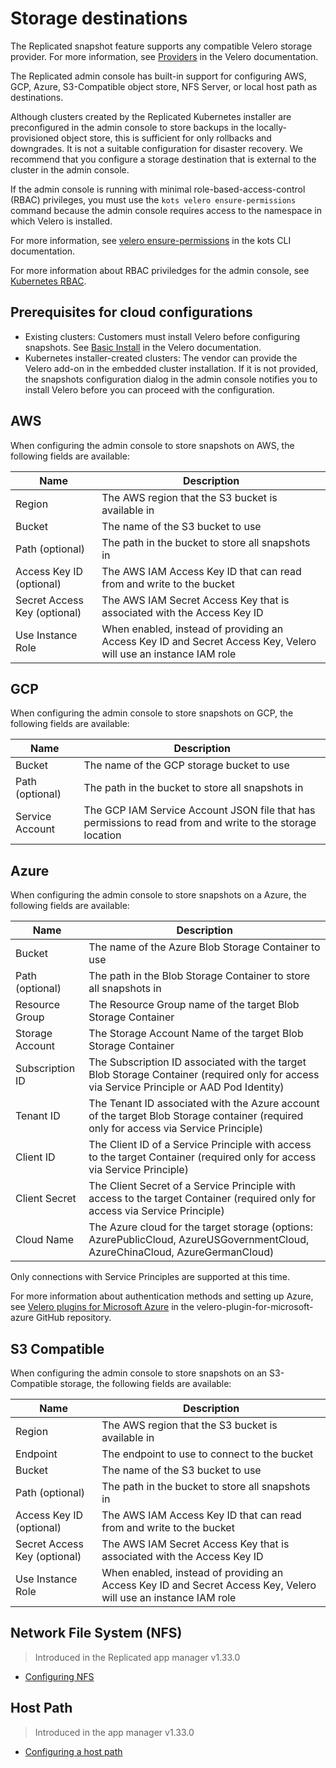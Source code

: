 # Storage destinations

The Replicated snapshot feature supports any compatible Velero storage provider. For more information, see [Providers](https://velero.netlify.app/docs/main/supported-providers/) in the Velero documentation.

The Replicated admin console has built-in support for configuring AWS, GCP, Azure, S3-Compatible object store, NFS Server, or local host path as destinations.

Although clusters created by the Replicated Kubernetes installer are preconfigured in the admin console to store backups in the locally-provisioned object store, this is sufficient for only rollbacks and downgrades. It is not a suitable configuration for disaster recovery. We recommend that you configure a storage destination that is external to the cluster in the admin console.

If the admin console is running with minimal role-based-access-control (RBAC) privileges, you must use the `kots velero ensure-permissions` command because the admin console requires access to the namespace in which Velero is installed.

For more information, see [velero ensure-permissions](../reference/kots-cli-velero-ensure-permissions/) in the kots CLI documentation.

For more information about RBAC priviledges for the admin console, see [Kubernetes RBAC](../vendor/packaging-rbac).

## Prerequisites for cloud configurations

* Existing clusters: Customers must install Velero before configuring snapshots. See [Basic Install](https://velero.netlify.app/docs/v1.6/basic-install/) in the Velero documentation.
* Kubernetes installer-created clusters: The vendor can provide the Velero add-on in the embedded cluster installation. If it is not provided, the snapshots configuration dialog in the admin console notifies you to install Velero before you can proceed with the configuration.

## AWS

When configuring the admin console to store snapshots on AWS, the following fields are available:

| Name                         | Description                                                                                                     |
|------------------------------|-----------------------------------------------------------------------------------------------------------------|
| Region                       | The AWS region that the S3 bucket is available in                                                               |
| Bucket                       | The name of the S3 bucket to use                                                                                |
| Path (optional)              | The path in the bucket to store all snapshots in                                                                |
| Access Key ID (optional)     | The AWS IAM Access Key ID that can read from and write to the bucket                                            |
| Secret Access Key (optional) | The AWS IAM Secret Access Key that is associated with the Access Key ID                                         |
| Use Instance Role            | When enabled, instead of providing an Access Key ID and Secret Access Key, Velero will use an instance IAM role |

## GCP

When configuring the admin console to store snapshots on GCP, the following fields are available:

| Name            | Description                                                                                               |
|-----------------|-----------------------------------------------------------------------------------------------------------|
| Bucket          | The name of the GCP storage bucket to use                                                                 |
| Path (optional) | The path in the bucket to store all snapshots in                                                          |
| Service Account | The GCP IAM Service Account JSON file that has permissions to read from and write to the storage location |

## Azure

When configuring the admin console to store snapshots on a Azure, the following fields are available:

| Name                       | Description                                                                                                                                |
|----------------------------|--------------------------------------------------------------------------------------------------------------------------------------------|
| Bucket                     | The name of the Azure Blob Storage Container to use                                                                                        |
| Path (optional)            | The path in the Blob Storage Container to store all snapshots in                                                                           |
| Resource Group             | The Resource Group name of the target Blob Storage Container                                                                               |
| Storage Account            | The Storage Account Name of the target Blob Storage Container                                                                              |
| Subscription ID            | The Subscription ID associated with the target Blob Storage Container (required only for access via Service Principle or AAD Pod Identity) |
| Tenant ID                  | The Tenant ID associated with the Azure account of the target Blob Storage container (required only for access via Service Principle)      |
| Client ID                  | The Client ID of a Service Principle with access to the target Container (required only for access via Service Principle)                  |
| Client Secret              | The Client Secret of a Service Principle with access to the target Container (required only for access via Service Principle)              |
| Cloud Name                 | The Azure cloud for the target storage (options: AzurePublicCloud, AzureUSGovernmentCloud, AzureChinaCloud, AzureGermanCloud)              |

Only connections with Service Principles are supported at this time.

For more information about authentication methods and setting up Azure, see [Velero plugins for Microsoft Azure](https://github.com/vmware-tanzu/velero-plugin-for-microsoft-azure) in the velero-plugin-for-microsoft-azure GitHub repository.

## S3 Compatible

When configuring the admin console to store snapshots on an S3-Compatible storage, the following fields are available:

| Name                         | Description                                                                                                     |
|------------------------------|-----------------------------------------------------------------------------------------------------------------|
| Region                       | The AWS region that the S3 bucket is available in                                                               |
| Endpoint                     | The endpoint to use to connect to the bucket                                                                    |
| Bucket                       | The name of the S3 bucket to use                                                                                |
| Path (optional)              | The path in the bucket to store all snapshots in                                                                |
| Access Key ID (optional)     | The AWS IAM Access Key ID that can read from and write to the bucket                                            |
| Secret Access Key (optional) | The AWS IAM Secret Access Key that is associated with the Access Key ID                                         |
| Use Instance Role            | When enabled, instead of providing an Access Key ID and Secret Access Key, Velero will use an instance IAM role |

## Network File System (NFS)

> Introduced in the Replicated app manager v1.33.0

* [Configuring NFS](snapshots-configuring-nfs)

## Host Path

> Introduced in the app manager v1.33.0

* [Configuring a host path](snapshots-configuring-hostpath)
